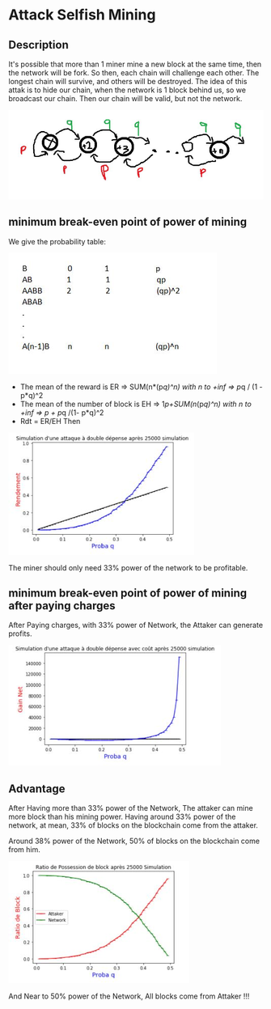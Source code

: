 # Attack Selfish Mining

## Description
It's possible that more than 1 miner mine a new block at the same time, then the network will be fork. So then, each chain will challenge each other. The longest chain will survive, and others will be destroyed.
The idea of this attak is to hide our chain, when the network is 1 block behind us, so we broadcast our chain. Then our chain will be valid, but not the network.

![intro](https://github.com/redek-zelton/Cryptofinance/blob/main/Attack%20Selfish%20Mining/Intro.JPG)

## minimum break-even point of power of mining
We give the probability table:

![Intro2](https://github.com/redek-zelton/Cryptofinance/blob/main/Attack%20Selfish%20Mining/Intro2.JPG)

* The mean of the reward is ER => SUM(n*(p*q)^n) with n to +inf      =>      p*q / (1 - p*q)^2
* The mean of the number of block is EH => 1*p+SUM(n*(p*q)^n) with n to +inf    => p + p*q /(1- p*q)^2
* Rdt = ER/EH Then

![Sim](https://github.com/redek-zelton/Cryptofinance/blob/main/Attack%20Selfish%20Mining/Sim.JPG)

The miner should only need 33% power of the network to be profitable.

## minimum break-even point of power of mining after paying charges
After Paying charges, with 33% power of Network, the Attaker can generate profits.

![Rwd](https://github.com/redek-zelton/Cryptofinance/blob/main/Attack%20Selfish%20Mining/Rwd.JPG)

## Advantage
After Having more than 33% power of the Network, The attaker can mine more block than his mining power. Having around 33% power of the network, at mean, 33% of blocks on the blockchain come from the attaker.

Around 38% power of the Network, 50% of blocks on the blockchain come from him.

![adv](https://github.com/redek-zelton/Cryptofinance/blob/main/Attack%20Selfish%20Mining/adv.JPG)

And Near to 50% power of the Network, All blocks come from Attaker !!!

